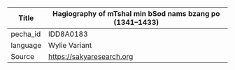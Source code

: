 |Title | Hagiography of mTshal min bSod nams bzang po (1341–1433) 
| --- | --- 
|pecha_id | IDD8A0183
|language | Wylie Variant
|Source | https://sakyaresearch.org